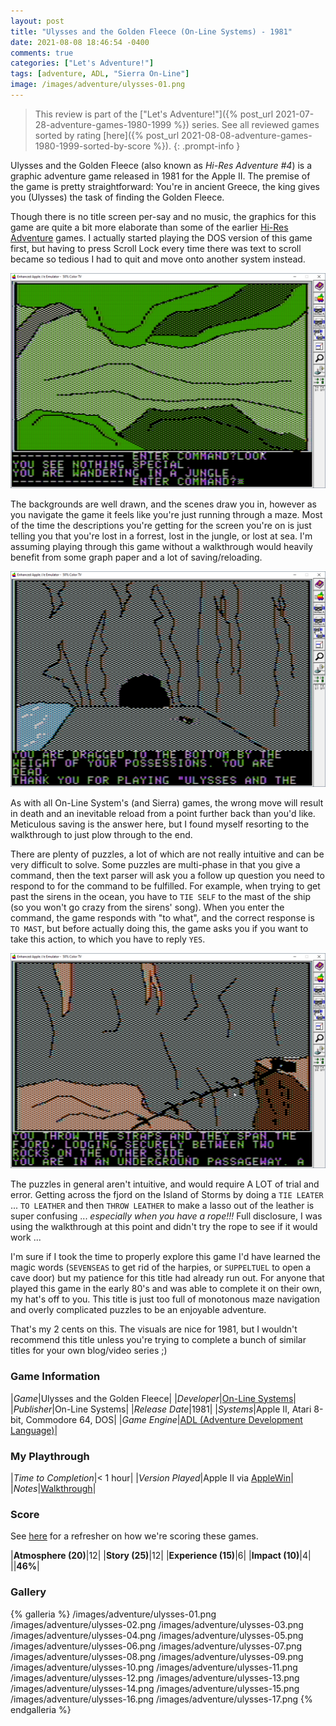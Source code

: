 ```yaml
---
layout: post
title: "Ulysses and the Golden Fleece (On-Line Systems) - 1981"
date: 2021-08-08 18:46:54 -0400
comments: true
categories: ["Let's Adventure!"]
tags: [adventure, ADL, "Sierra On-Line"]
image: /images/adventure/ulysses-01.png
---
```

> This review is part of the ["Let's Adventure!"]({% post_url 2021-07-28-adventure-games-1980-1999 %}) series. See all reviewed games sorted by rating [here]({% post_url 2021-08-08-adventure-games-1980-1999-sorted-by-score %}).
{: .prompt-info }

Ulysses and the Golden Fleece (also known as _Hi-Res Adventure #4_) is a graphic adventure game released in 1981 for the Apple II. The premise of the game is pretty straightforward: You're in ancient Greece, the king gives you (Ulysses) the task of finding the Golden Fleece.

Though there is no title screen per-say and no music, the graphics for this game are quite a bit more elaborate than some of the earlier [Hi-Res Adventure](https://en.wikipedia.org/wiki/List_of_Hi-Res_Adventures_video_games) games. I actually started playing the DOS version of this game first, but having to press Scroll Lock every time there was text to scroll became so tedious I had to quit and move onto another system instead.

![](/images/adventure/ulysses-10.png)

The backgrounds are well drawn, and the scenes draw you in, however as you navigate the game it feels like you're just running through a maze. Most of the time the descriptions you're getting for the screen you're on is just telling you that you're lost in a forrest, lost in the jungle, or lost at sea. I'm assuming playing through this game without a walkthrough would heavily benefit from some graph paper and a lot of saving/reloading.

![](/images/adventure/ulysses-09.png)

As with all On-Line System's (and Sierra) games, the wrong move will result in death and an inevitable reload from a point further back than you'd like. Meticulous saving is the answer here, but I found myself resorting to the walkthrough to just plow through to the end.

There are plenty of puzzles, a lot of which are not really intuitive and can be very difficult to solve. Some puzzles are multi-phase in that you give a command, then the text parser will ask you a follow up question you need to respond to for the command to be fulfilled. For example, when trying to get past the sirens in the ocean, you have to `TIE SELF` to the mast of the ship (so you won't go crazy from the sirens' song). When you enter the command, the game responds with "to what", and the correct response is `TO MAST`, but before actually doing this, the game asks you if you want to take this action, to which you have to reply `YES`.

![](/images/adventure/ulysses-11.png)

The puzzles in general aren't intuitive, and would require A LOT of trial and error. Getting across the fjord on the Island of Storms by doing a `TIE LEATER` ... `TO LEATHER` and then `THROW LEATHER` to make a lasso out of the leather is super confusing ... _especially when you have a rope!!!_ Full disclosure, I was using the walkthrough at this point and didn't try the rope to see if it would work ...

I'm sure if I took the time to properly explore this game I'd have learned the magic words (`SEVENSEAS` to get rid of the harpies, or `SUPPELTUEL` to open a cave door) but my patience for this title had already run out. For anyone that played this game in the early 80's and was able to complete it on their own, my hat's off to you. This title is just too full of monotonous maze navigation and overly complicated puzzles to be an enjoyable adventure.

That's my 2 cents on this. The visuals are nice for 1981, but I wouldn't recommend this title unless you're trying to complete a bunch of similar titles for your own blog/video series ;)

### Game Information

|*Game*|Ulysses and the Golden Fleece|
|*Developer*|[On-Line Systems](https://en.wikipedia.org/wiki/On-Line_Systems)|
|*Publisher*|On-Line Systems|
|*Release Date*|1981|
|*Systems*|Apple II, Atari 8-bit, Commodore 64, DOS|
|*Game Engine*|[ADL (Adventure Development Language)](https://wiki.scummvm.org/index.php?title=ADL)|

### My Playthrough

|*Time to Completion*|< 1 hour|
|*Version Played*|Apple II via [AppleWin](https://github.com/AppleWin/AppleWin)|
|*Notes*|[Walkthrough](https://adventuregamers.com/walkthrough/full/ulysses-and-the-golden-fleece)|

### Score

See [here](https://www.alexbevi.com/blog/2021/07/28/adventure-games-1980-1999/#scoring) for a refresher on how we're scoring these games.

|**Atmosphere (20)**|12|
|**Story (25)**|12|
|**Experience (15)**|6|
|**Impact (10)**|4|
||**46%**|

### Gallery

{% galleria %}
/images/adventure/ulysses-01.png
/images/adventure/ulysses-02.png
/images/adventure/ulysses-03.png
/images/adventure/ulysses-04.png
/images/adventure/ulysses-05.png
/images/adventure/ulysses-06.png
/images/adventure/ulysses-07.png
/images/adventure/ulysses-08.png
/images/adventure/ulysses-09.png
/images/adventure/ulysses-10.png
/images/adventure/ulysses-11.png
/images/adventure/ulysses-12.png
/images/adventure/ulysses-13.png
/images/adventure/ulysses-14.png
/images/adventure/ulysses-15.png
/images/adventure/ulysses-16.png
/images/adventure/ulysses-17.png
{% endgalleria %}